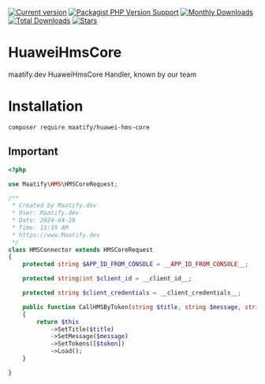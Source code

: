 [![Current version](https://img.shields.io/packagist/v/maatify/huawei-hms-core)][pkg]
[![Packagist PHP Version Support](https://img.shields.io/packagist/php-v/maatify/huawei-hms-core)][pkg]
[![Monthly Downloads](https://img.shields.io/packagist/dm/maatify/huawei-hms-core)][pkg-stats]
[![Total Downloads](https://img.shields.io/packagist/dt/maatify/huawei-hms-core)][pkg-stats]
[![Stars](https://img.shields.io/packagist/stars/maatify/huawei-hms-core)](https://github.com/maatify/huawei-hms-core/stargazers)

[pkg]: <https://packagist.org/packages/maatify/huawei-hms-core>
[pkg-stats]: <https://packagist.org/packages/maatify/huawei-hms-core/stats>

# HuaweiHmsCore

maatify.dev HuaweiHmsCore Handler, known by our team


# Installation

```shell
composer require maatify/huawei-hms-core
```
    
## Important
```php
<?php

use Maatify\HMS\HMSCoreRequest;

/**
 * Created by Maatify.dev
 * User: Maatify.dev
 * Date: 2024-04-29
 * Time: 11:19 AM
 * https://www.Maatify.dev
 */
class HMSConnector extends HMSCoreRequest
{
    protected string $APP_ID_FROM_CONSOLE = __APP_ID_FROM_CONSOLE__;

    protected string|int $client_id = __client_id__;

    protected string $client_credentials = __client_credentials__;

    public function CallHMSByToken(string $title, string $message, string $token)
    {
        return $this
            ->SetTitle($title)
            ->SetMessage($message)
            ->SetTokens([$token])
            ->Load();
    }

}
